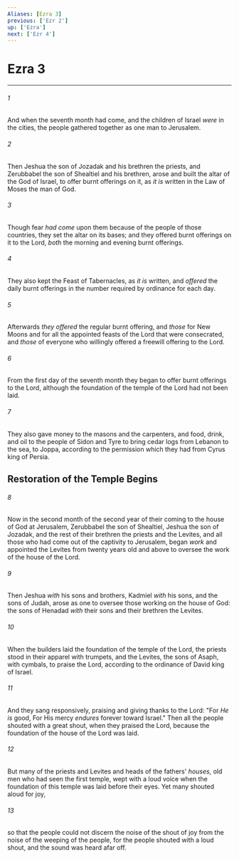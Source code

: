 ```yaml
---
Aliases: [Ezra 3]
previous: ['Ezr 2']
up: ['Ezra']
next: ['Ezr 4']
---
```

# Ezra 3

***


###### 1 
And when the seventh month had come, and the children of Israel _were_ in the cities, the people gathered together as one man to Jerusalem. 

###### 2 
Then Jeshua the son of Jozadak and his brethren the priests, and Zerubbabel the son of Shealtiel and his brethren, arose and built the altar of the God of Israel, to offer burnt offerings on it, as _it is_ written in the Law of Moses the man of God. 

###### 3 
Though fear _had come_ upon them because of the people of those countries, they set the altar on its bases; and they offered burnt offerings on it to the Lord, _both_ the morning and evening burnt offerings. 

###### 4 
They also kept the Feast of Tabernacles, as _it is_ written, and _offered_ the daily burnt offerings in the number required by ordinance for each day. 

###### 5 
Afterwards _they offered_ the regular burnt offering, and _those_ for New Moons and for all the appointed feasts of the Lord that were consecrated, and _those_ of everyone who willingly offered a freewill offering to the Lord. 

###### 6 
From the first day of the seventh month they began to offer burnt offerings to the Lord, although the foundation of the temple of the Lord had not been laid. 

###### 7 
They also gave money to the masons and the carpenters, and food, drink, and oil to the people of Sidon and Tyre to bring cedar logs from Lebanon to the sea, to Joppa, according to the permission which they had from Cyrus king of Persia.

## Restoration of the Temple Begins 

###### 8 
Now in the second month of the second year of their coming to the house of God at Jerusalem, Zerubbabel the son of Shealtiel, Jeshua the son of Jozadak, and the rest of their brethren the priests and the Levites, and all those who had come out of the captivity to Jerusalem, began _work_ and appointed the Levites from twenty years old and above to oversee the work of the house of the Lord. 

###### 9 
Then Jeshua _with_ his sons and brothers, Kadmiel _with_ his sons, and the sons of Judah, arose as one to oversee those working on the house of God: the sons of Henadad _with_ their sons and their brethren the Levites. 

###### 10 
When the builders laid the foundation of the temple of the Lord, the priests stood in their apparel with trumpets, and the Levites, the sons of Asaph, with cymbals, to praise the Lord, according to the ordinance of David king of Israel. 

###### 11 
And they sang responsively, praising and giving thanks to the Lord: "For _He is_ good, For His mercy _endures_ forever toward Israel." Then all the people shouted with a great shout, when they praised the Lord, because the foundation of the house of the Lord was laid. 

###### 12 
But many of the priests and Levites and heads of the fathers' _houses,_ old men who had seen the first temple, wept with a loud voice when the foundation of this temple was laid before their eyes. Yet many shouted aloud for joy, 

###### 13 
so that the people could not discern the noise of the shout of joy from the noise of the weeping of the people, for the people shouted with a loud shout, and the sound was heard afar off.
